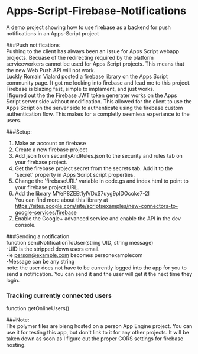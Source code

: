 # Apps-Script-Firebase-Notifications
A demo project showing how to use firebase as a backend for push notifications in an Apps-Script project

###Push notifications  
Pushing to the client has always been an issue for Apps Script webapp projects. Becuase of the redirecting required by the platform serviceworkers cannot be used for Apps Script projects. This means that the new Web Push API will not work.  
Luckly Romain Vialard posted a firebase library on the Apps Script community page.  It got me looking into firebase and lead me to this project.  Firebase is blazing fast, simple to implament, and just works.  
I figured out the the Firebase JWT token generater works on the Apps Script server side without modification.  This allowed for the client to use the Apps Script on the server side to authenticate using the firebase custom authentication flow. This makes for a completly seemless experiance to the users.


###Setup:  
1) Make an account on firebase  
2) Create a new firebase project  
3) Add json from securityAndRules.json to the security and rules tab on your firebase project.  
4) Get the firebase project secret from the secrets tab. Add it to the 'secret' property in Apps Script script properties.  
5) Change the 'firebaseURL' variable in code.gs and index.html to point to your firebase project URL.  
6) Add the library MYeP8ZEEt1ylVDxS7uyg9plDOcoke7-2l  
   You can find more about this library at https://sites.google.com/site/scriptsexamples/new-connectors-to-google-services/firebase  
7) Enable the Google+ advanced service and enable the API in the dev console.
  
###Sending a notification  
function sendNotificationToUser(string UID, string message)  
-UID is the stripped down users email.  
-ie person@example.com becomes personexamplecom   
-Message can be any string  
note: the user does not have to be currently logged into the app for you to send a notification. You can send it and the user will get it the next time they login.


### Tracking currently connected users  
function getOnlineUsers()
  
  
###Note:  
The polymer files are bieng hosted on a person App Engine project.  You can use it for testing this app, but don't link to it for any other projects. It will be taken down as soon as I figure out the proper CORS settings for firebase hosting.
